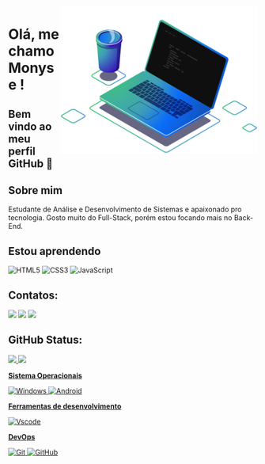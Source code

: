 <img src="https://raw.githubusercontent.com/090Raphael/imagens/86227742a4942ef2d095bfb6e68ad9767f208ef9/imagens/ilustra%C3%A7%C3%A3o%20de%20computador%202.png" alt="ilustração de um computador" min-width="400px" max-width="400px" width="400px" align="right">

# Olá, me chamo Monyse ! 
## Bem vindo ao meu perfil GitHub 👋

 <h2>Sobre mim</h2> 
Estudante de Análise e Desenvolvimento de Sistemas e apaixonado pro tecnologia. Gosto muito do Full-Stack, porém estou focando mais no Back-End.



## Estou aprendendo


![HTML5](https://img.shields.io/badge/HTML5-E34F26?style=for-the-badge&logo=html5&logoColor=white)
![CSS3](https://img.shields.io/badge/CSS3-1572B6?style=for-the-badge&logo=css3&logoColor=white)
![JavaScript](https://img.shields.io/badge/JavaScript-F7DF1E?style=for-the-badge&logo=javascript&logoColor=black)



## Contatos:

<div>
<a href="https://instagram.com/monyse56" target="_blank"><img loading="lazy" src="https://img.shields.io/badge/-Instagram-%23E4405F?style=for-the-badge&logo=instagram&logoColor=white" target="_blank"></a>
<a href = "mailto:contato@monyse56"><img loading="lazy" src="https://img.shields.io/badge/Gmail-D14836?style=for-the-badge&logo=gmail&logoColor=white" target="_blank"></a>
<a href="https://www.linkedin.com/in/monyse56" target="_blank"><img loading="lazy" src="https://img.shields.io/badge/-LinkedIn-%230077B5?style=for-the-badge&logo=linkedin&logoColor=white" target="_blank"></a>   
</div>

## GitHub Status:


<div>
<a href="https://github.com/monyse56">
<img loading="lazy" height="180em" src="https://github-readme-stats.vercel.app/api/top-langs/?username=monyse56&layout=compact&langs_count=7&theme=dracula"/>
<img loading="lazy" height="180em" src="https://github-readme-stats.vercel.app/api?username=monyse56&show_icons=true&theme=dracula&include_all_commits=true&count_private=true"/>
</div>


**Sistema Operacionais**

![Windows](https://img.shields.io/badge/Windows-000?style=for-the-badge&logo=windows&logoColor=2CA5E0)
![Android](https://img.shields.io/badge/Android-3DDC84?style=for-the-badge&logo=android&logoColor=white)


**Ferramentas de desenvolvimento**

![Vscode](https://img.shields.io/badge/Vscode-007ACC?style=for-the-badge&logo=visual-studio-code&logoColor=white)



**DevOps**

![Git](https://img.shields.io/badge/GIT-E44C30?style=for-the-badge&logo=git&logoColor=white)
![GitHub](https://img.shields.io/badge/GitHub-100000?style=for-the-badge&logo=github&logoColor=white)
